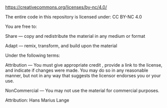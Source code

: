  https://creativecommons.org/licenses/by-nc/4.0/

The entire code in this repository is licensed under: CC BY-NC 4.0

You are free to:

Share — copy and redistribute the material in any medium or format

Adapt — remix, transform, and build upon the material

Under the following terms:

Attribution — You must give appropriate credit , provide a link to the license, and indicate if changes were made. You may do so in any reasonable manner, but not in any way that suggests the licensor endorses you or your use.

NonCommercial — You may not use the material for commercial purposes.

Attribution: Hans Marius Lange

